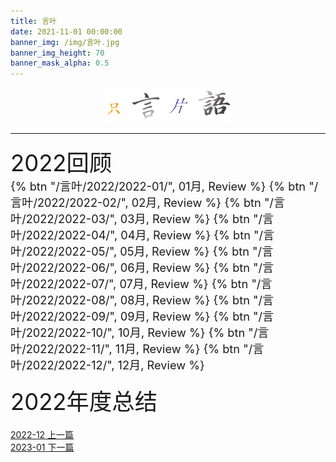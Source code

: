 ```yaml
---
title: 言叶
date: 2021-11-01 00:00:00
banner_img: /img/言叶.jpg
banner_img_height: 70
banner_mask_alpha: 0.5
---
```

<div align=center>
  <img src="img/../../../img/只言片语.png" width=200px>
  <hr>
</div>

<div>
<style>
.btn {
    background: #8265a1;
    color: #FFFFFF;
    border-radius: .25rem;
    display: inline-block;
    font-size: .875em;
    line-height: 2;
    padding: 0 .75rem;
    transition-property: background;
    transition-delay: 0s;
    transition-duration: .2s;
    transition-timing-function: ease-in-out;
    box-shadow: 0 2px 5px 0 rgba(0,0,0,.16),0 2px 10px 0 rgba(0,0,0,.12);
    margin-bottom: 1rem
}
</style>
</div>

<div>
<p style="font-size:1.3em"><span style="font-size:2em">2022回顾</span><br>
{% btn "/言叶/2022/2022-01/", 01月, Review %}
{% btn "/言叶/2022/2022-02/", 02月, Review %}
{% btn "/言叶/2022/2022-03/", 03月, Review %}
{% btn "/言叶/2022/2022-04/", 04月, Review %}
{% btn "/言叶/2022/2022-05/", 05月, Review %}
{% btn "/言叶/2022/2022-06/", 06月, Review %}
{% btn "/言叶/2022/2022-07/", 07月, Review %}
{% btn "/言叶/2022/2022-08/", 08月, Review %}
{% btn "/言叶/2022/2022-09/", 09月, Review %}
{% btn "/言叶/2022/2022-10/", 10月, Review %}
{% btn "/言叶/2022/2022-11/", 11月, Review %}
{% btn "/言叶/2022/2022-12/", 12月, Review %}
</p>
<p style="font-size:1.3em"><span style="font-size:2em">2022年度总结</span><br>
<!-- {% btn "/2022/01/10/2022年总结小记/", 2022年总结小记, Summary %} -->


<!-- prevnext switch -->
<div class="post-prevnext">
  <article class="post-prev col-6">
    <a href="/言叶/2022/2022-12/">
      <i class="iconfont icon-arrowleft"></i>
      <span class="hidden-mobile">2022-12</span> 
      <span class="visible-mobile">上一篇</span>
    </a>
  </article>
  <article class="post-next col-6">
    <a href="/言叶/2023/2023-01">
      <span class="hidden-mobile">2023-01</span>
      <span class="visible-mobile">下一篇</span>
      <i class="iconfont icon-arrowright"></i>
    </a>
  </article>
</div>
